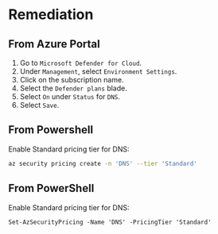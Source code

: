 # Remediation

## From Azure Portal

1. Go to `Microsoft Defender for Cloud`.
2. Under `Management`, select `Environment Settings`.
3. Click on the subscription name.
4. Select the `Defender plans` blade.
5. Select `On` under `Status` for `DNS`.
6. Select `Save`.

## From Powershell

Enable Standard pricing tier for DNS:

```sh
az security pricing create -n 'DNS' --tier 'Standard'
```

## From PowerShell

Enable Standard pricing tier for DNS:

```ps
Set-AzSecurityPricing -Name 'DNS' -PricingTier 'Standard'
```
